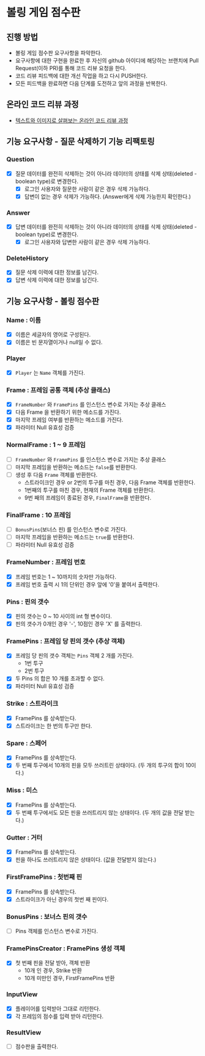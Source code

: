 # 볼링 게임 점수판
## 진행 방법
* 볼링 게임 점수판 요구사항을 파악한다.
* 요구사항에 대한 구현을 완료한 후 자신의 github 아이디에 해당하는 브랜치에 Pull Request(이하 PR)를 통해 코드 리뷰 요청을 한다.
* 코드 리뷰 피드백에 대한 개선 작업을 하고 다시 PUSH한다.
* 모든 피드백을 완료하면 다음 단계를 도전하고 앞의 과정을 반복한다.

## 온라인 코드 리뷰 과정
* [텍스트와 이미지로 살펴보는 온라인 코드 리뷰 과정](https://github.com/next-step/nextstep-docs/tree/master/codereview)

## 기능 요구사항 - 질문 삭제하기 기능 리팩토링
### Question
- [X] 질문 데이터를 완전히 삭제하는 것이 아니라 데이터의 상태를 삭제 상태(deleted - boolean type)로 변경한다.
    - [X] 로그인 사용자와 질문한 사람이 같은 경우 삭제 가능하다.
    - [X] 답변이 없는 경우 삭제가 가능하다. (Answer에게 삭제 가능한지 확인한다.)
    
### Answer
- [X] 답변 데이터를 완전히 삭제하는 것이 아니라 데이터의 상태를 삭제 상태(deleted - boolean type)로 변경한다.
    - [X] 로그인 사용자와 답변한 사람이 같은 경우 삭제 가능하다.
    
### DeleteHistory
- [X] 질문 삭제 이력에 대한 정보를 남긴다.
- [X] 답변 삭제 이력에 대한 정보를  남긴다.

## 기능 요구사항 - 볼링 점수판
### Name : 이름
- [X] 이름은 세글자의 영어로 구성된다.
- [X] 이름은 빈 문자열이거나 null일 수 없다.

### Player
- [X] `Player` 는 `Name` 객체를 가진다.

### Frame : 프레임 공통 객체 (추상 클래스)
- [X] `FrameNumber` 와 `FramePins` 를 인스턴스 변수로 가지는 추상 클래스
- [X] 다음 Frame 을 반환하기 위한 메소드를 가진다.
- [X] 마지막 프레임 여부를 반환하는 메소드를 가진다.
- [X] 파라미터 Null 유효성 검증

### NormalFrame : 1 ~ 9 프레임
- [ ] `FrameNumber` 와 `FramePins` 를 인스턴스 변수로 가지는 추상 클래스
- [ ] 마지막 프레임을 반환하는 메소드는 `false`를 반환한다.
- [ ] 생성 후 다음 `Frame` 객체를 반환한다.
    - 스트라이크인 경우 or 2번의 투구를 마친 경우, 다음 Frame 객체를 반환한다.
    - 1번째의 투구를 마친 경우, 현재의 Frame 객체를 반환한다.
    - 9번 째의 프레임이 종료된 경우, `FinalFrame`을 반환한다.
    
### FinalFrame : 10 프레임
- [ ] `BonusPins`(보너스 핀) 를 인스턴스 변수로 가진다.
- [ ] 마지막 프레임을 반환하는 메소드는 `true`를 반환한다.
- [ ] 파라미터 Null 유효성 검증

### FrameNumber : 프레임 번호
- [X] 프레임 번호는 1 ~ 10까지의 숫자만 가능하다.
- [X] 프레임 번호 출력 시 1의 단위인 경우 앞에 '0'을 붙여서 출력한다.

### Pins : 핀의 갯수
- [X] 핀의 갯수는 0 ~ 10 사이의 int 형 변수이다.
- [X] 핀의 갯수가 0개인 경우 '-', 10점인 경우 'X' 를 출력한다.

### FramePins : 프레임 당 핀의 갯수 (추상 객체)
- [X] 프레임 당 핀의 갯수 객체는 `Pins` 객체 2 개를 가진다.
    - 1번 투구
    - 2번 투구
- [X] 두 Pins 의 합은 10 개를 초과할 수 없다.
- [X] 파라미터 Null 유효성 검증

### Strike : 스트라이크
- [X] FramePins 를 상속받는다.
- [X] 스트라이크는 한 번의 투구만 한다.

### Spare : 스페어
- [X] FramePins 를 상속받는다.
- [X] 두 번째 투구에서 10개의 핀을 모두 쓰러트린 상태이다. (두 개의 투구의 합이 10이다.) 

### Miss : 미스
- [X] FramePins 를 상속받는다.
- [X] 두 번째 투구에서도 모든 핀을 쓰러트리지 않는 상태이다. (두 개의 값을 전달 받는다.)

### Gutter : 거터
- [X] FramePins 를 상속받는다.
- [X] 핀을 하나도 쓰러트리지 않은 상태이다. (값을 전달받지 않는다.)

### FirstFramePins : 첫번째 핀
- [X] FramePins 를 상속받는다.
- [X] 스트라이크가 아닌 경우의 첫번 째 핀이다.

### BonusPins : 보너스 핀의 갯수
- [ ] Pins 객체를 인스턴스 변수로 가진다.

### FramePinsCreator : FramePins 생성 객체
- [X] 첫 번째 핀을 전달 받아, 객체 반환
    - 10개 인 경우, Strike 반환
    - 10개 미만인 경우, FirstFramePins 반환

### InputView
- [X] 플레이어를 입력받아 그대로 리턴한다.
- [X] 각 프레임의 점수를 입력 받아 리턴한다.

### ResultView
- [ ] 점수판을 출력한다.